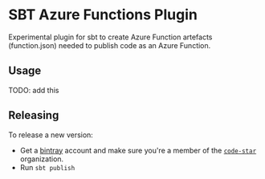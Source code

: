 # SBT Azure Functions Plugin

Experimental plugin for sbt to create Azure Function artefacts (function.json) needed to publish code as an Azure Function.

## Usage

TODO: add this

## Releasing
To release a new version:
* Get a [bintray](https://bintray.com) account and make sure you're a member of the [`code-star`](https://bintray.com/code-star) organization.
* Run `sbt publish`

